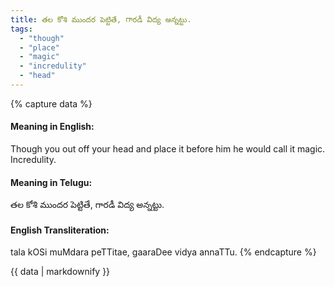 ```yaml
---
title: తల కోశి ముందర పెట్టితే, గారడీ విద్య అన్నట్టు.
tags:
  - "though"
  - "place"
  - "magic"
  - "incredulity"
  - "head"
---
```


{% capture data %}
#### Meaning in English:
Though you out off your head and place it before him he would call it magic.
Incredulity.

#### Meaning in Telugu:
తల కోశి ముందర పెట్టితే, గారడీ విద్య అన్నట్టు.

#### English Transliteration:
tala kOSi muMdara peTTitae, gaaraDee vidya annaTTu.
{% endcapture %}

<div class="notice">{{ data | markdownify }}</div>

